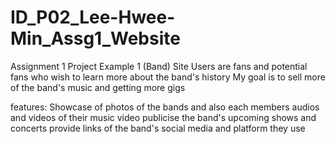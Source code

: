 # ID_P02_Lee-Hwee-Min_Assg1_Website
Assignment 1
Project Example 1 (Band)
Site Users are fans and potential fans who wish to learn more about the band's history
My goal is to sell more of the band's music and getting more gigs

features:
Showcase of photos of the bands and also each members
audios and videos of their music video
publicise the band's upcoming shows and concerts
provide links of the band's social media and platform they use

